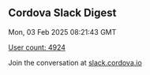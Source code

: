 ## Cordova Slack Digest
Mon, 03 Feb 2025 08:21:43 GMT

[User count: 4924](https://cordova.slack.com/)


Join the conversation at [slack.cordova.io](http://slack.cordova.io/)
